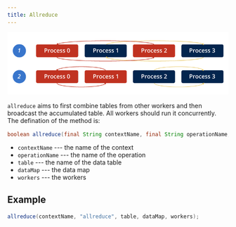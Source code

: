```yaml
---
title: Allreduce
---   
```




![allreduce](/img/3-4-1.png)

`allreduce` aims to first combine tables from other workers and then broadcast the accumulated table. All workers should run it concurrently. The defination of the method is:
```java
boolean allreduce(final String contextName, final String operationName, final Table<P> table, final DataMap dataMap, final Workers workers)
```

* `contextName` --- the name of the context
* `operationName` --- the name of the operation
* `table` --- the name of the data table
* `dataMap` --- the data map
* `workers` --- the workers

## Example
```java
allreduce(contextName, "allreduce", table, dataMap, workers);
```